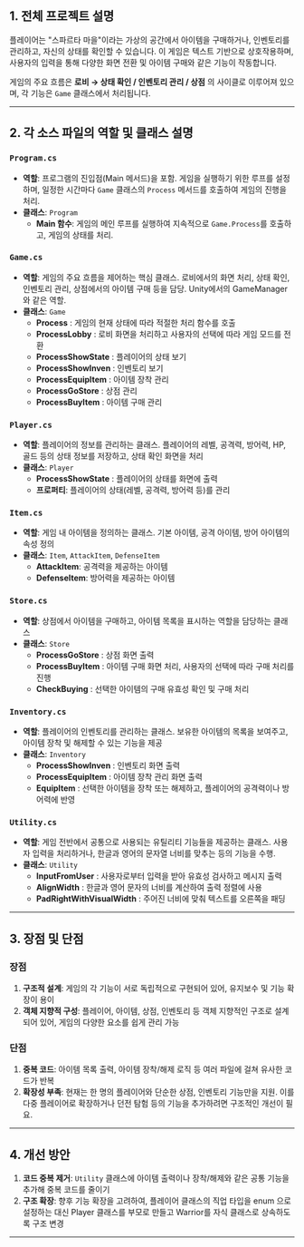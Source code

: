 ## 1. 전체 프로젝트 설명

 플레이어는 "스파르타 마을"이라는 가상의 공간에서 아이템을 구매하거나, 인벤토리를 관리하고, 자신의 상태를 확인할 수 있습니다. 이 게임은 텍스트 기반으로 상호작용하며, 사용자의 입력을 통해 다양한 화면 전환 및 아이템 구매와 같은 기능이 작동합니다.

게임의 주요 흐름은 **로비 → 상태 확인 / 인벤토리 관리 / 상점** 의 사이클로 이루어져 있으며, 각 기능은 `Game` 클래스에서 처리됩니다.

---

## 2. 각 소스 파일의 역할 및 클래스 설명

### `Program.cs`

- **역할**: 프로그램의 진입점(Main 메서드)을 포함. 게임을 실행하기 위한 루프를 설정하며, 일정한 시간마다 `Game` 클래스의 `Process` 메서드를 호출하여 게임의 진행을 처리.
- **클래스**: `Program`
    - **Main 함수**: 게임의 메인 루프를 실행하여 지속적으로 `Game.Process`를 호출하고, 게임의 상태를 처리.

### `Game.cs`

- **역할**: 게임의 주요 흐름을 제어하는 핵심 클래스. 로비에서의 화면 처리, 상태 확인, 인벤토리 관리, 상점에서의 아이템 구매 등을 담당. Unity에서의 GameManager와 같은 역할.
- **클래스**: `Game`
    - **Process** : 게임의 현재 상태에 따라 적절한 처리 함수를 호출
    - **ProcessLobby** : 로비 화면을 처리하고 사용자의 선택에 따라 게임 모드를 전환
    - **ProcessShowState** : 플레이어의 상태 보기
    - **ProcessShowInven** : 인벤토리 보기
    - **ProcessEquipItem** : 아이템 장착 관리
    - **ProcessGoStore** : 상점 관리
    - **ProcessBuyItem** : 아이템 구매 관리

### `Player.cs`

- **역할**: 플레이어의 정보를 관리하는 클래스. 플레이어의 레벨, 공격력, 방어력, HP, 골드 등의 상태 정보를 저장하고, 상태 확인 화면을 처리
- **클래스**: `Player`
    - **ProcessShowState** : 플레이어의 상태를 화면에 출력
    - **프로퍼티**: 플레이어의 상태(레벨, 공격력, 방어력 등)를 관리

### `Item.cs`

- **역할**: 게임 내 아이템을 정의하는 클래스. 기본 아이템, 공격 아이템, 방어 아이템의 속성 정의
- **클래스**: `Item`, `AttackItem`, `DefenseItem`
    - **AttackItem**: 공격력을 제공하는 아이템
    - **DefenseItem**: 방어력을 제공하는 아이템

### `Store.cs`

- **역할**: 상점에서 아이템을 구매하고, 아이템 목록을 표시하는 역할을 담당하는 클래스
- **클래스**: `Store`
    - **ProcessGoStore** : 상점 화면 출력
    - **ProcessBuyItem** : 아이템 구매 화면 처리, 사용자의 선택에 따라 구매 처리를 진행
    - **CheckBuying** : 선택한 아이템의 구매 유효성 확인 및 구매 처리

### `Inventory.cs`

- **역할**: 플레이어의 인벤토리를 관리하는 클래스. 보유한 아이템의 목록을 보여주고, 아이템 장착 및 해제할 수 있는 기능을 제공
- **클래스**: `Inventory`
    - **ProcessShowInven** : 인벤토리 화면 출력
    - **ProcessEquipItem** : 아이템 장착 관리 화면 출력
    - **EquipItem** : 선택한 아이템을 장착 또는 해제하고, 플레이어의 공격력이나 방어력에 반영

### `Utility.cs`

- **역할**: 게임 전반에서 공통으로 사용되는 유틸리티 기능들을 제공하는 클래스. 사용자 입력을 처리하거나, 한글과 영어의 문자열 너비를 맞추는 등의 기능을 수행.
- **클래스**: `Utility`
    - **InputFromUser** : 사용자로부터 입력을 받아 유효성 검사하고 메시지 출력
    - **AlignWidth** : 한글과 영어 문자의 너비를 계산하여 출력 정렬에 사용
    - **PadRightWithVisualWidth** : 주어진 너비에 맞춰 텍스트를 오른쪽을 패딩

---

## 3. 장점 및 단점

### 장점

1. **구조적 설계**: 게임의 각 기능이 서로 독립적으로 구현되어 있어, 유지보수 및 기능 확장이 용이
2. **객체 지향적 구성**: 플레이어, 아이템, 상점, 인벤토리 등 객체 지향적인 구조로 설계되어 있어, 게임의 다양한 요소를 쉽게 관리 가능

### 단점

1. **중복 코드**: 아이템 목록 출력, 아이템 장착/해제 로직 등 여러 파일에 걸쳐 유사한 코드가 반복
2. **확장성 부족**: 현재는 한 명의 플레이어와 단순한 상점, 인벤토리 기능만을 지원. 이를 다중 플레이어로 확장하거나 던전 탐험 등의 기능을 추가하려면 구조적인 개선이 필요.

---

## 4. 개선 방안

1. **코드 중복 제거**: `Utility` 클래스에 아이템 출력이나 장착/해제와 같은 공통 기능을 추가해 중복 코드를 줄이기
2. **구조 확장**: 향후 기능 확장을 고려하여, 플레이어 클래스의 직업 타입을 enum 으로 설정하는 대신 Player 클래스를 부모로 만들고 Warrior를 자식 클래스로 상속하도록 구조 변경

---
